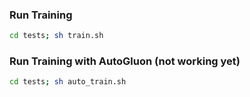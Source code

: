 ### Run Training

```bash
cd tests; sh train.sh
```

### Run Training with AutoGluon (not working yet)

```bash
cd tests; sh auto_train.sh
```
